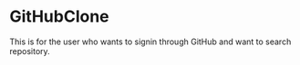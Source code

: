# GitHubClone
This is for the user who wants to signin through GitHub and want to search repository.
